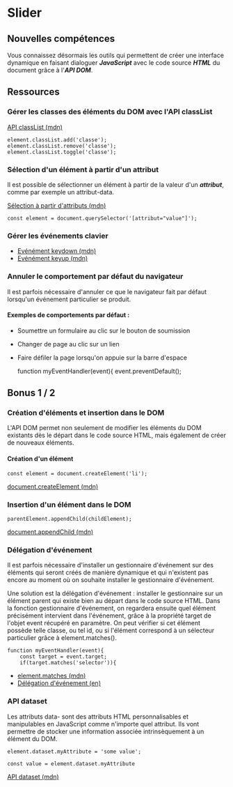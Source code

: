 # Slider 
## Nouvelles compétences
Vous connaissez désormais les outils qui permettent de créer une interface dynamique en faisant dialoguer 
***JavaScript*** avec le code source ***HTML*** du document grâce à l'***API DOM***.

## Ressources
### Gérer les classes des éléments du DOM avec l'API classList

[API classList (mdn)](https://developer.mozilla.org/fr/docs/Web/API/Element/classList)

    element.classList.add('classe');
    element.classList.remove('classe');
    element.classList.toggle('classe');
    
### Sélection d'un élément à partir d'un attribut
Il est possible de sélectionner un élément à partir de la valeur d'un ***attribut***, comme par exemple un attribut-data.

[Sélection à partir d'attributs (mdn)](https://developer.mozilla.org/fr/docs/Web/CSS/S%C3%A9lecteurs_d_attribut)

    const element = document.querySelector('[attribut="value"]');
    
### Gérer les événements clavier

- [Evénément keydown (mdn)](https://developer.mozilla.org/fr/docs/Web/API/Document/keydown_event)
- [Evénément keyup (mdn)](https://developer.mozilla.org/fr/docs/Web/API/Document/keyup_event)

### Annuler le comportement par défaut du navigateur
Il est parfois nécessaire d'annuler ce que le navigateur fait par défaut lorsqu'un événement particulier se produit. 

#### Exemples de comportements par défaut :

- Soumettre un formulaire au clic sur le bouton de soumission
- Changer de page au clic sur un lien
- Faire défiler la page lorsqu'on appuie sur la barre d'espace


    function myEventHandler(event){
        event.preventDefault();
        
## Bonus 1 / 2
### Création d'éléments et insertion dans le DOM
L'API DOM permet non seulement de modifier les éléments du DOM existants dès le départ dans le code source HTML, mais également de créer de nouveaux éléments.

#### Création d'un élément

    const element = document.createElement('li');    
    
[document.createElement (mdn)](https://developer.mozilla.org/fr/docs/Web/API/Document/createElement)
    
### Insertion d'un élément dans le DOM

    parentElement.appendChild(childElement); 
    
[document.appendChild (mdn)](https://developer.mozilla.org/fr/docs/Web/API/Node/appendChild)
        
### Délégation d'événement
Il est parfois nécessaire d'installer un gestionnaire d'événement sur des éléments qui seront créés
de manière dynamique et qui n'existent pas encore au moment où on souhaite installer le gestionnaire d'événement. 

Une solution est la délégation d'événement : installer le gestionnaire sur un élément parent qui existe bien au départ
dans le code source HTML. Dans la fonction gestionnaire d'événement, on regardera ensuite quel élément précisément intervient dans l'événement,
grâce à la propriété target de l'objet event récupéré en paramètre. On peut vérifier si cet élément possède telle classe, ou tel id, 
ou si l'élément correspond à un sélecteur particulier grâce à element.matches().

    function myEventHandler(event){
        const target = event.target;
        if(target.matches('selector')){
        
- [element.matches (mdn)](https://developer.mozilla.org/fr/docs/Web/API/Element/matches)
- [Délégation d'événement (en)](https://davidwalsh.name/event-delegate)

### API dataset
Les attributs data- sont des attributs HTML personnalisables et manipulables en JavaScript comme n'importe quel attribut. 
Ils vont permettre de stocker une information associée intrinsèquement à un élément du DOM. 

    element.dataset.myAttribute = 'some value';

    const value = element.dataset.myAttribute
    
[API dataset (mdn)](https://developer.mozilla.org/fr/docs/Web/API/HTMLElement/dataset)
